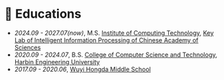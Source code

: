 # 📖 Educations
- *2024.09 - 2027.07(now)*, M.S. [Institute of Computing Technology](http://www.ict.ac.cn/), [Key Lab of Intelligent Information Processing of Chinese Academy of Sciences](https://iip.ict.ac.cn/)
- *2020.09 - 2024.07*, B.S. [College of Computer Science and Technology](http://cstc.hrbeu.edu.cn/), [Harbin Engineering University](http://www.hrbeu.edu.cn/)
- *2017.09 - 2020.06*, [Wuyi Hongda Middle School](https://www.wyhdxx.cn/)